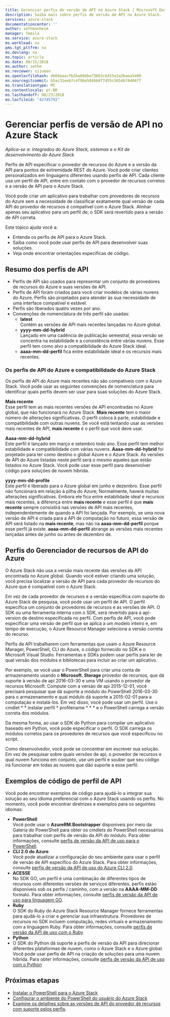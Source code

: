 ```yaml
---
title: Gerenciar perfis de versão de API no Azure Stack | Microsoft Docs
description: Saiba mais sobre perfis de versão de API no Azure Stack.
services: azure-stack
documentationcenter: ''
author: sethmanheim
manager: femila
ms.service: azure-stack
ms.workload: na
pms.tgt_pltfrm: na
ms.devlang: na
ms.topic: article
ms.date: 08/15/2018
ms.author: sethm
ms.reviewer: sijuman
ms.openlocfilehash: db60aaacfb2ba60dbe73663cb415e2a3baea5400
ms.sourcegitcommit: b5ac31eeb7c4f9be584bb0f7d55c5654b74404ff
ms.translationtype: MT
ms.contentlocale: pt-BR
ms.lasthandoff: 08/23/2018
ms.locfileid: "42745792"
---
```

# <a name="manage-api-version-profiles-in-azure-stack"></a>Gerenciar perfis de versão de API no Azure Stack

*Aplica-se a: integrados do Azure Stack, sistemas e o Kit de desenvolvimento do Azure Stack*

Perfis de API especificar o provedor de recursos do Azure e a versão da API para pontos de extremidade REST do Azure. Você pode criar clientes personalizados em linguagens diferentes usando perfis de API. Cada cliente usa um perfil de API, entre em contato com o provedor de recursos corretos e a versão de API para o Azure Stack.

Você pode criar um aplicativo para trabalhar com provedores de recursos do Azure sem a necessidade de classificar exatamente qual versão de cada API do provedor de recursos é compatível com o Azure Stack. Alinhar apenas seu aplicativo para um perfil de; o SDK será revertido para a versão de API correta.

Este tópico ajuda você a:

 - Entenda os perfis de API para o Azure Stack.
 - Saiba como você pode usar perfis de API para desenvolver suas soluções.
 - Veja onde encontrar orientações específicas de código.

## <a name="summary-of-api-profiles"></a>Resumo dos perfis de API

- Perfis de API são usados para representar um conjunto de provedores de recursos do Azure e suas versões de API.
- Perfis de API foram criados para você criar modelos de várias nuvens do Azure. Perfis são projetados para atender às sua necessidade de uma interface compatível e estável.
- Perfis são liberados quatro vezes por ano.
- Convenções de nomenclatura de três perfil são usadas:
    - **latest**  
        Contém as versões de API mais recentes lançadas no Azure global.
    - **yyyy-mm-dd-hybrid**  
    Lançado em uma cadência de publicação semestral, essa versão se concentra na estabilidade e a consistência entre várias nuvens. Esse perfil tem como alvo a compatibilidade do Azure Stack ideal.
    - **aaaa-mm-dd-perfil** fica entre estabilidade ideal e os recursos mais recentes.

### <a name="azure-api-profiles-and-azure-stack-compatibility"></a>Os perfis de API do Azure e compatibilidade do Azure Stack

Os perfis de API do Azure mais recentes não são compatíveis com o Azure Stack. Você pode usar as seguintes convenções de nomenclatura para identificar quais perfis devem ser usar para suas soluções do Azure Stack.

**Mais recente**  
Esse perfil tem as mais recentes versões de API encontradas no Azure global, que não funcionará no Azure Stack. **Mais recente** tem o maior número de alterações significativas. O perfil coloca à parte, estabilidade e compatibilidade com outras nuvens. Se você está tentando usar as versões mais recentes de API, **mais recente** é o perfil que você deve usar.

**Aaaa-mm-dd-hybrid**  
Este perfil é lançado em março e setembro todo ano. Esse perfil tem melhor estabilidade e compatibilidade com várias nuvens. **Aaaa-mm-dd-hybrid** foi projetado para ter como destino o global Azure e o Azure Stack. As versões de API do Azure listadas neste perfil será o mesmo aqueles que estão listados no Azure Stack. Você pode usar esse perfil para desenvolver código para soluções de nuvem híbrida.

**yyyy-mm-dd-profile**  
Este perfil é liberado para o Azure global em junho e dezembro. Esse perfil não funcionará em relação à pilha do Azure; Normalmente, haverá muitas alterações significativas. Embora ele fica entre estabilidade ideal e recursos mais recentes, a diferença entre **mais recente** e esse perfil é que **mais recente** sempre consistirá nas versões de API mais recentes, independentemente de quando a API foi lançada. Por exemplo, se uma nova versão de API é criada para a API de computação no futuro, essa versão de API será listado na **mais recente**, mas não na **aaaa-mm-dd-perfil** porque esse perfil já existe.  **aaaa-mm-dd-perfil** abrange as versões mais recentes lançadas antes de junho ou antes de dezembro de.

## <a name="azure-resource-manager-api-profiles"></a>Perfis do Gerenciador de recursos de API do Azure

O Azure Stack não usa a versão mais recente das versões da API encontrada no Azure global. Quando você estiver criando uma solução, você precisa localizar a versão de API para cada provedor de recursos do Azure que é compatível com o Azure Stack.

Em vez de cada provedor de recursos e a versão específica com suporte do Azure Stack de pesquisa, você pode usar um perfil de API. O perfil especifica um conjunto de provedores de recursos e as versões de API. O SDK ou uma ferramenta interna com o SDK, será revertido para a api-version de destino especificada no perfil. Com perfis de API, você pode especificar uma versão de perfil que se aplica a um modelo inteiro e, em tempo de execução, o Azure Resource Manager seleciona a versão correta do recurso.

Perfis de API trabalharem com ferramentas que usam o Azure Resource Manager, PowerShell, CLI do Azure, o código fornecido no SDK e o Microsoft Visual Studio. Ferramentas e SDKs podem usar perfis para ler de qual versão dos módulos e bibliotecas para incluir ao criar um aplicativo.

Por exemplo, se você usar o PowerShell para criar uma conta de armazenamento usando o **Microsoft. Storage** provedor de recursos, que dá suporte à versão de api 2016-03-30 e uma VM usando o provedor de recursos Microsoft. Compute com a versão de api 2015-12-01, você precisará pesquisar que dá suporte a módulo do PowerShell 2016-03-30 para o armazenamento e qual módulo dá suporte a 2015-02-01 para a computação e instalá-los. Em vez disso, você pode usar um perfil. Use o cmdlet * * instalar perfil * profilename * * * e o PowerShell carrega a versão correta dos módulos.

Da mesma forma, ao usar o SDK do Python para compilar um aplicativo baseado em Python, você pode especificar o perfil. O SDK carrega os módulos corretos para os provedores de recursos que você especificou no script.

Como desenvolvedor, você pode se concentrar em escrever sua solução. Em vez de pesquisar sobre quais versões de api, o provedor de recursos e qual nuvem funciona em conjunto, use um perfil e souber que seu código irá funcionar em todas as nuvens que dão suporte a esse perfil.

## <a name="api-profile-code-samples"></a>Exemplos de código de perfil de API

Você pode encontrar exemplos de código para ajudá-lo a integrar sua solução ao seu idioma preferencial com o Azure Stack usando os perfis. No momento, você pode encontrar diretrizes e exemplos para os seguintes idiomas:

- **PowerShell**  
Você pode usar o **AzureRM.Bootstrapper** disponíveis por meio da Galeria do PowerShell para obter os cmdlets do PowerShell necessários para trabalhar com perfis de versão da API do módulo. Para obter informações, consulte [perfis de versão da API de uso para o PowerShell](azure-stack-version-profiles-powershell.md).
- **CLI 2.0 do Azure**  
Você pode atualizar a configuração do seu ambiente para usar o perfil de versão de API específico do Azure Stack. Para obter informações, consulte [perfis de versão da API de uso do Azure CLI 2.0](azure-stack-version-profiles-azurecli2.md).
- **ACESSE**  
No SDK GO, um perfil é uma combinação de diferentes tipos de recursos com diferentes versões de serviços diferentes. perfis estão disponíveis sob os perfis / caminho, com a versão na **AAAA-MM-DD** formato. Para obter informações, consulte [perfis de versão da API de uso para linguagem GO](azure-stack-version-profiles-go.md).
- **Ruby**  
O SDK do Ruby do Azure Stack Resource Manager fornece ferramentas para ajudá-lo a criar e gerenciar sua infraestrutura. Provedores de recursos no SDK incluem computação, redes virtuais e armazenamento com a linguagem Ruby. Para obter informações, consulte [perfis de versão da API de uso com o Ruby](azure-stack-version-profiles-ruby.md)
- **Python**  
- O SDK do Python dá suporte a perfis de versão da API para direcionar diferentes plataformas de nuvem, como o Azure Stack e o Azure global. Você pode usar perfis de API na criação de soluções para uma nuvem híbrida. Para obter informações, consulte [perfis de versão da API de uso com o Python](azure-stack-version-profiles-python.md)

## <a name="next-steps"></a>Próximas etapas

* [Instalar o PowerShell para o Azure Stack](azure-stack-powershell-install.md)
* [Configurar o ambiente do PowerShell do usuário do Azure Stack](azure-stack-powershell-configure-user.md)
* [Examine os detalhes sobre as versões de API do provedor de recursos com suporte pelos perfis](azure-stack-profiles-azure-resource-manager-versions.md).